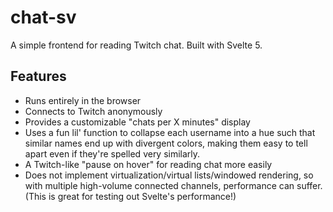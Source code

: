 # chat-sv

A simple frontend for reading Twitch chat. Built with Svelte 5.

## Features

- Runs entirely in the browser
- Connects to Twitch anonymously
- Provides a customizable "chats per X minutes" display
- Uses a fun lil' function to collapse each username into a hue such that similar names end up with divergent colors, making them easy to tell apart even if they're spelled very similarly.
- A Twitch-like "pause on hover" for reading chat more easily
- Does not implement virtualization/virtual lists/windowed rendering, so with multiple high-volume connected channels, performance can suffer. (This is great for testing out Svelte's performance!)
